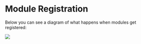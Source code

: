 # Module Registration

Below you can see a diagram of what happens when modules get registered:

![](https://github.com/ortus-docs/coldbox-docs/raw/master/full/images/ModulesRegistration.jpg)

